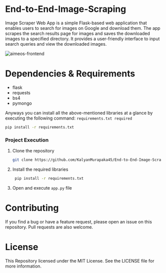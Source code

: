 # End-to-End-Image-Scraping

Image Scraper Web App is a simple Flask-based web application that enables users to search for images on Google and download them. The app scrapes the search results page for images and saves the downloaded images to a specified directory. It provides a user-friendly interface to input search queries and view the downloaded images.

![aimeos-frontend](https://github.com/KalyanMurapaka45/End-to-End-Image-Scraping/blob/main/static/css/Screenshot%202023-08-03%20214154.png)

# Dependencies & Requirements

- flask
- requests
- bs4
- pymongo

 Anyways you can install all the above-mentioned libraries at a glance by executing the following command: ```requirements.txt required```
 
  ```sh
  pip install -r requirements.txt
  ```

### Project Execution

1. Clone the repository

   ```sh
   git clone https://github.com/KalyanMurapaka45/End-to-End-Image-Scraping.git
   ```
2. Install the required libraries

   ```sh
    pip install -r requirements.txt
   ```
3. Open and execute ```app.py``` file


# Contributing
If you find a bug or have a feature request, please open an issue on this repository. Pull requests are also welcome.

# License
This Repository licensed under the MIT License. See the LICENSE file for more information.

